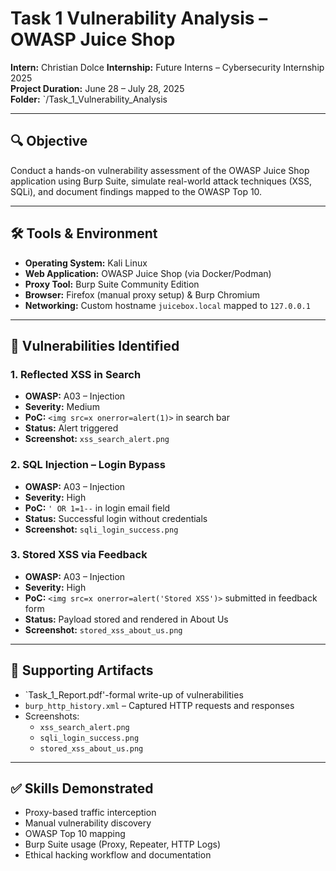# Task 1 Vulnerability Analysis – OWASP Juice Shop

**Intern:** Christian Dolce
**Internship:** Future Interns – Cybersecurity Internship 2025  
**Project Duration:** June 28 – July 28, 2025  
**Folder:** `/Task_1_Vulnerability_Analysis

---

## 🔍 Objective

Conduct a hands-on vulnerability assessment of the OWASP Juice Shop application using Burp Suite, simulate real-world attack techniques (XSS, SQLi), and document findings mapped to the OWASP Top 10.

---

## 🛠️ Tools & Environment

- **Operating System:** Kali Linux  
- **Web Application:** OWASP Juice Shop (via Docker/Podman)  
- **Proxy Tool:** Burp Suite Community Edition  
- **Browser:** Firefox (manual proxy setup) & Burp Chromium  
- **Networking:** Custom hostname `juicebox.local` mapped to `127.0.0.1`

---

## 🧪 Vulnerabilities Identified

### 1. Reflected XSS in Search
- **OWASP:** A03 – Injection  
- **Severity:** Medium  
- **PoC:** `<img src=x onerror=alert(1)>` in search bar  
- **Status:** Alert triggered  
- **Screenshot:** `xss_search_alert.png`

### 2. SQL Injection – Login Bypass
- **OWASP:** A03 – Injection  
- **Severity:** High  
- **PoC:** `' OR 1=1--` in login email field  
- **Status:** Successful login without credentials  
- **Screenshot:** `sqli_login_success.png`

### 3. Stored XSS via Feedback
- **OWASP:** A03 – Injection  
- **Severity:** High  
- **PoC:** `<img src=x onerror=alert('Stored XSS')>` submitted in feedback form  
- **Status:** Payload stored and rendered in About Us  
- **Screenshot:** `stored_xss_about_us.png`

---

## 📎 Supporting Artifacts

- `Task_1_Report.pdf'-formal write-up of vulnerabilities
- `burp_http_history.xml` – Captured HTTP requests and responses
- Screenshots:
  - `xss_search_alert.png`
  - `sqli_login_success.png`
  - `stored_xss_about_us.png`

---

## ✅ Skills Demonstrated

- Proxy-based traffic interception
- Manual vulnerability discovery
- OWASP Top 10 mapping
- Burp Suite usage (Proxy, Repeater, HTTP Logs)
- Ethical hacking workflow and documentation

